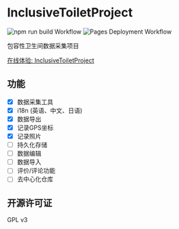 # InclusiveToiletProject
![npm run build Workflow](https://github.com/angelkawaii2/InclusiveToiletProject/actions/workflows/deploy.yml/badge.svg)
![Pages Deployment Workflow](https://github.com/Angelkawaii2/InclusiveToiletProject/actions/workflows/pages/pages-build-deployment/badge.svg)

包容性卫生间数据采集项目

[在线体验: InclusiveToiletProject](https://angelkawaii2.github.io/InclusiveToiletProject/)


## 功能

- [x] 数据采集工具
- [x] i18n (英语、中文、日语)
- [x] 数据导出
- [x] 记录GPS坐标
- [x] 记录照片
- [ ] 持久化存储
- [ ] 数据编辑
- [ ] 数据导入
- [ ] 评价/评论功能
- [ ] 去中心化仓库

## 开源许可证

GPL v3

